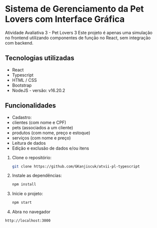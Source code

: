 # Sistema de Gerenciamento da Pet Lovers com Interface Gráfica

Atividade Avaliativa 3 - Pet Lovers 3
Este projeto é apenas uma simulação no frontend utilizando componentes de função no React, sem integração com backend.

## Tecnologias utilizadas

- React
- Typescript
- HTML / CSS
- Bootstrap
- NodeJS - versão: v16.20.2

## Funcionalidades

- Cadastro:
-   clientes (com nome e CPF)
-   pets (associados a um cliente)
-   produtos (com nome, preço e estoque)
-   serviços (com nome e preço)
- Leitura de dados
- Edição e exclusão de dados e/ou itens

1. Clone o repositório:
   ```bash
   git clone https://github.com/GKanjiscuk/atvii-pl-typescript

2. Instale as dependências:
   ```bash
   npm install

3. Inicie o projeto:
   ```bash
   npm start

4. Abra no navegador
  ```bash
  http://localhost:3000
  
